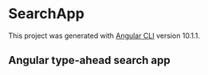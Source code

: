 # SearchApp

This project was generated with [Angular CLI](https://github.com/angular/angular-cli) version 10.1.1.

## Angular type-ahead search app

